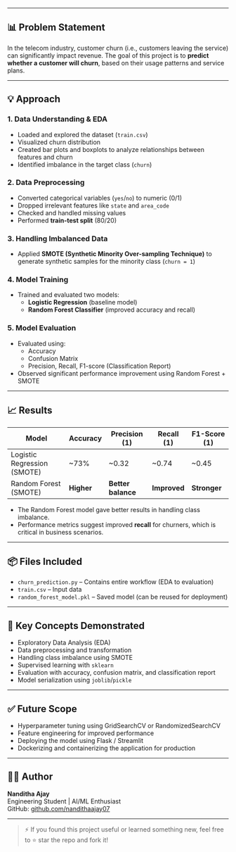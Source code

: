 
---

## 📊 Problem Statement

In the telecom industry, customer churn (i.e., customers leaving the service) can significantly impact revenue. The goal of this project is to **predict whether a customer will churn**, based on their usage patterns and service plans.

---

## 💡 Approach

### 1. Data Understanding & EDA
- Loaded and explored the dataset (`train.csv`)
- Visualized churn distribution
- Created bar plots and boxplots to analyze relationships between features and churn
- Identified imbalance in the target class (`churn`)

### 2. Data Preprocessing
- Converted categorical variables (`yes`/`no`) to numeric (0/1)
- Dropped irrelevant features like `state` and `area_code`
- Checked and handled missing values
- Performed **train-test split** (80/20)

### 3. Handling Imbalanced Data
- Applied **SMOTE (Synthetic Minority Over-sampling Technique)** to generate synthetic samples for the minority class (`churn = 1`)

### 4. Model Training
- Trained and evaluated two models:
  - **Logistic Regression** (baseline model)
  - **Random Forest Classifier** (improved accuracy and recall)

### 5. Model Evaluation
- Evaluated using:
  - Accuracy
  - Confusion Matrix
  - Precision, Recall, F1-score (Classification Report)
- Observed significant performance improvement using Random Forest + SMOTE

---

## 📈 Results

| Model              | Accuracy | Precision (1) | Recall (1) | F1-Score (1) |
|-------------------|----------|---------------|------------|--------------|
| Logistic Regression (SMOTE) | ~73%     | ~0.32         | ~0.74      | ~0.45        |
| Random Forest (SMOTE)       | **Higher**    | **Better balance** | **Improved**  | **Stronger**    |

- The Random Forest model gave better results in handling class imbalance.
- Performance metrics suggest improved **recall** for churners, which is critical in business scenarios.

---

## 📦 Files Included

- `churn_prediction.py` – Contains entire workflow (EDA to evaluation)
- `train.csv` – Input data
- `random_forest_model.pkl` – Saved model (can be reused for deployment)

---

## 🧠 Key Concepts Demonstrated

- Exploratory Data Analysis (EDA)
- Data preprocessing and transformation
- Handling class imbalance using SMOTE
- Supervised learning with `sklearn`
- Evaluation with accuracy, confusion matrix, and classification report
- Model serialization using `joblib`/`pickle`

---

## ✅ Future Scope

- Hyperparameter tuning using GridSearchCV or RandomizedSearchCV
- Feature engineering for improved performance
- Deploying the model using Flask / Streamlit
- Dockerizing and containerizing the application for production

---

## 👩‍💻 Author

**Nanditha Ajay**  
Engineering Student | AI/ML Enthusiast  
GitHub: [github.com/nandithaajay07](https://github.com/nandithaajay07)

---

> ⚡ If you found this project useful or learned something new, feel free to ⭐ star the repo and fork it!
